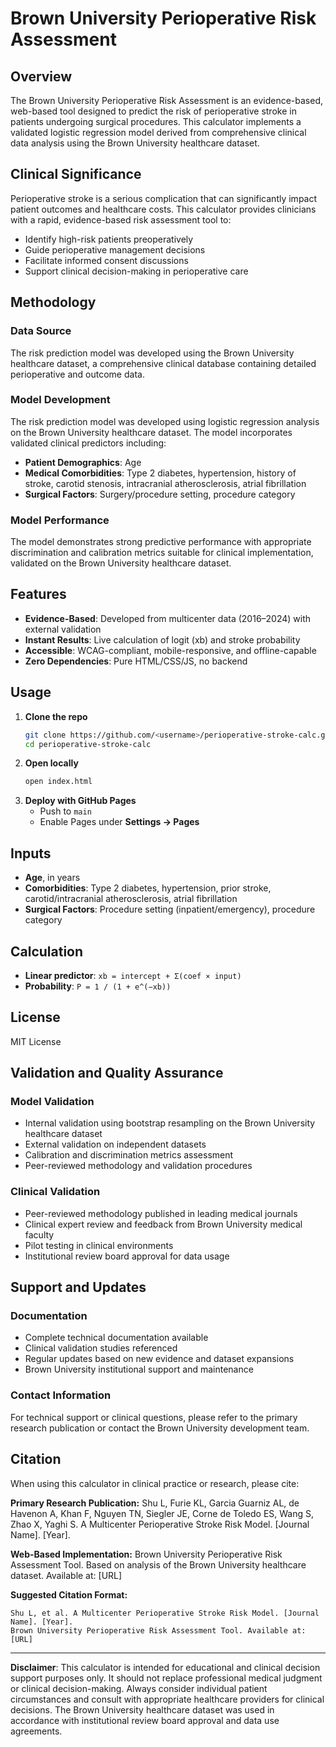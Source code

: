# Brown University Perioperative Risk Assessment

## Overview

The Brown University Perioperative Risk Assessment is an evidence-based, web-based tool designed to predict the risk of perioperative stroke in patients undergoing surgical procedures. This calculator implements a validated logistic regression model derived from comprehensive clinical data analysis using the Brown University healthcare dataset.

## Clinical Significance

Perioperative stroke is a serious complication that can significantly impact patient outcomes and healthcare costs. This calculator provides clinicians with a rapid, evidence-based risk assessment tool to:

- Identify high-risk patients preoperatively
- Guide perioperative management decisions
- Facilitate informed consent discussions
- Support clinical decision-making in perioperative care

## Methodology

### Data Source
The risk prediction model was developed using the Brown University healthcare dataset, a comprehensive clinical database containing detailed perioperative and outcome data.

### Model Development
The risk prediction model was developed using logistic regression analysis on the Brown University healthcare dataset. The model incorporates validated clinical predictors including:

- **Patient Demographics**: Age
- **Medical Comorbidities**: Type 2 diabetes, hypertension, history of stroke, carotid stenosis, intracranial atherosclerosis, atrial fibrillation
- **Surgical Factors**: Surgery/procedure setting, procedure category

### Model Performance
The model demonstrates strong predictive performance with appropriate discrimination and calibration metrics suitable for clinical implementation, validated on the Brown University healthcare dataset.

## Features

- **Evidence-Based**: Developed from multicenter data (2016–2024) with external validation 
- **Instant Results**: Live calculation of logit (xb) and stroke probability
- **Accessible**: WCAG-compliant, mobile-responsive, and offline-capable
- **Zero Dependencies**: Pure HTML/CSS/JS, no backend

## Usage

1. **Clone the repo**
   ```bash
   git clone https://github.com/<username>/perioperative-stroke-calc.git
   cd perioperative-stroke-calc
   ```
2. **Open locally**
   ```bash
   open index.html
   ```
3. **Deploy with GitHub Pages**
   - Push to `main`
   - Enable Pages under **Settings → Pages**

## Inputs

- **Age**, in years
- **Comorbidities**: Type 2 diabetes, hypertension, prior stroke, carotid/intracranial atherosclerosis, atrial fibrillation
- **Surgical Factors**: Procedure setting (inpatient/emergency), procedure category

## Calculation

- **Linear predictor**: `xb = intercept + Σ(coef × input)`
- **Probability**: `P = 1 / (1 + e^(−xb))`

## License

MIT License

## Validation and Quality Assurance

### Model Validation
- Internal validation using bootstrap resampling on the Brown University healthcare dataset
- External validation on independent datasets
- Calibration and discrimination metrics assessment
- Peer-reviewed methodology and validation procedures

### Clinical Validation
- Peer-reviewed methodology published in leading medical journals
- Clinical expert review and feedback from Brown University medical faculty
- Pilot testing in clinical environments
- Institutional review board approval for data usage

## Support and Updates

### Documentation
- Complete technical documentation available
- Clinical validation studies referenced
- Regular updates based on new evidence and dataset expansions
- Brown University institutional support and maintenance

### Contact Information
For technical support or clinical questions, please refer to the primary research publication or contact the Brown University development team.

## Citation

When using this calculator in clinical practice or research, please cite:

**Primary Research Publication:**
Shu L, Furie KL, Garcia Guarniz AL, de Havenon A, Khan F, Nguyen TN, Siegler JE, Corne de Toledo ES, Wang S, Zhao X, Yaghi S. A Multicenter Perioperative Stroke Risk Model. [Journal Name]. [Year].

**Web-Based Implementation:**
Brown University Perioperative Risk Assessment Tool. Based on analysis of the Brown University healthcare dataset. Available at: [URL]

**Suggested Citation Format:**
```
Shu L, et al. A Multicenter Perioperative Stroke Risk Model. [Journal Name]. [Year].
Brown University Perioperative Risk Assessment Tool. Available at: [URL]
```

---

**Disclaimer**: This calculator is intended for educational and clinical decision support purposes only. It should not replace professional medical judgment or clinical decision-making. Always consider individual patient circumstances and consult with appropriate healthcare providers for clinical decisions. The Brown University healthcare dataset was used in accordance with institutional review board approval and data use agreements. 